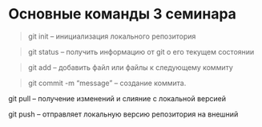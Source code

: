 # Основные команды 3 семинара

> git init – инициализация локального репозитория

> git status – получить информацию от git о его текущем состоянии

> git add – добавить файл или файлы к следующему коммиту

> git commit -m “message” – создание коммита.

git pull – получение изменений и слияние с локальной версией

git push – отправляет локальную версию репозитория на внешний
